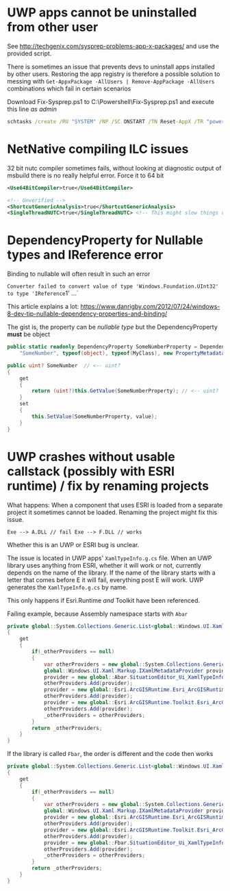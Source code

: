 UWP apps cannot be uninstalled from other user
=======================
See http://techgenix.com/sysprep-problems-app-x-packages/ and use the provided script.

There is sometimes an issue that prevents devs to uninstall apps installed by other users. 
Restoring the app registry is therefore a possible solution to messing with `Get-AppxPackage -AllUsers | Remove-AppPackage -AllUsers` combinations which fail in certain scenarios

Download Fix-Sysprep.ps1 to C:\Powershell\Fix-Sysprep.ps1
and execute this line *as admin*

```bat
schtasks /create /RU "SYSTEM" /NP /SC ONSTART /TN Reset-AppX /TR "powershell C:\Powershell\Fix-Sysprep.ps1" /F
```

NetNative compiling ILC issues
===============================

32 bit nutc compiler sometimes fails, without looking at diagnostic output of msbuild there is no really helpful error. Force it to 64 bit

```xml
<Use64BitCompiler>true</Use64BitCompiler>

<!-- Unverified -->
<ShortcutGenericAnalysis>true</ShortcutGenericAnalysis>
<SingleThreadNUTC>true</SingleThreadNUTC> <!-- This might slow things down a lot -->

```

DependencyProperty for Nullable types and IReference<T> error
============================

Binding to nullable will often result in such an error

`Converter failed to convert value of type 'Windows.Foundation.UInt32' to type 'IReference`1<UInt32>' ...`

This article explains a lot: https://www.danrigby.com/2012/07/24/windows-8-dev-tip-nullable-dependency-properties-and-binding/

The gist is, the property can be _nullable type_ but the DependencyProperty **must** be object

```cs
public static readonly DependencyProperty SomeNumberProperty = DependencyProperty.Register(
    "SomeNumber", typeof(object), typeof(MyClass), new PropertyMetadata(default(uint?)));  // <-- typeof(object) but default is uint?

public uint? SomeNumber  // <-- uint?
{
	get
	{
		return (uint?)this.GetValue(SomeNumberProperty); // <-- uint?
	}
	set
	{
		this.SetValue(SomeNumberProperty, value);
	}
}
```

UWP crashes without usable callstack (possibly with ESRI runtime) / fix by renaming projects
=============================

What happens: When a component that uses ESRI is loaded from a separate project it sometimes cannot be loaded. Renaming the project might fix this issue.

`
Exe --> A.DLL // fail
Exe --> F.DLL // works
`

Whether this is an UWP or ESRI bug is unclear.

The issue is located in UWP apps' `XamlTypeInfo.g.cs` file. When an UWP library uses anything from ESRI, whether it will work or not, currently depends on the name of the library. If the name of the library starts with a letter that comes before E it will fail, everything post E will work. UWP generates the `XamlTypeInfo.g.cs` by name.

This only happens if Esri.Runtime _and_ Toolkit have been referenced.

Failing example, because Assembly namespace starts with `Abar`

```cs
private global::System.Collections.Generic.List<global::Windows.UI.Xaml.Markup.IXamlMetadataProvider> OtherProviders
{
	get
	{
		if(_otherProviders == null)
		{
			var otherProviders = new global::System.Collections.Generic.List<global::Windows.UI.Xaml.Markup.IXamlMetadataProvider>();
			global::Windows.UI.Xaml.Markup.IXamlMetadataProvider provider;
			provider = new global::Abar.SituationEditor_Ui_XamlTypeInfo.XamlMetaDataProvider() as global::Windows.UI.Xaml.Markup.IXamlMetadataProvider;
			otherProviders.Add(provider); 
			provider = new global::Esri.ArcGISRuntime.Esri_ArcGISRuntime_Universal_XamlTypeInfo.XamlMetaDataProvider() as global::Windows.UI.Xaml.Markup.IXamlMetadataProvider;
			otherProviders.Add(provider); 
			provider = new global::Esri.ArcGISRuntime.Toolkit.Esri_ArcGISRuntime_Toolkit_XamlTypeInfo.XamlMetaDataProvider() as global::Windows.UI.Xaml.Markup.IXamlMetadataProvider;
			otherProviders.Add(provider); 
			_otherProviders = otherProviders;
		}
		return _otherProviders;
	}
}
```

If the library is called `Fbar`, the order is different and the code then works

```cs
private global::System.Collections.Generic.List<global::Windows.UI.Xaml.Markup.IXamlMetadataProvider> OtherProviders
{
	get
	{
		if(_otherProviders == null)
		{
			var otherProviders = new global::System.Collections.Generic.List<global::Windows.UI.Xaml.Markup.IXamlMetadataProvider>();
			global::Windows.UI.Xaml.Markup.IXamlMetadataProvider provider;
			provider = new global::Esri.ArcGISRuntime.Esri_ArcGISRuntime_Universal_XamlTypeInfo.XamlMetaDataProvider() as global::Windows.UI.Xaml.Markup.IXamlMetadataProvider;
			otherProviders.Add(provider); 
			provider = new global::Esri.ArcGISRuntime.Toolkit.Esri_ArcGISRuntime_Toolkit_XamlTypeInfo.XamlMetaDataProvider() as global::Windows.UI.Xaml.Markup.IXamlMetadataProvider;
			otherProviders.Add(provider); 
			provider = new global::Fbar.SituationEditor_Ui_XamlTypeInfo.XamlMetaDataProvider() as global::Windows.UI.Xaml.Markup.IXamlMetadataProvider;
			otherProviders.Add(provider); 
			_otherProviders = otherProviders;
		}
		return _otherProviders;
	}
}
```
